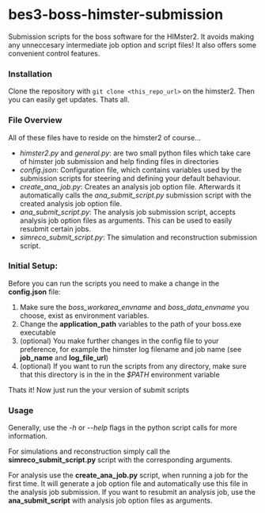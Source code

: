 # bes3-boss-himster-submission
Submission scripts for the boss software for the HIMster2.
It avoids making any unneccesary intermediate job option and script files! It also offers some convenient control features.

### Installation
Clone the repository with `git clone <this_repo_url>` on the himster2. Then you can easily get updates.
Thats all.

### File Overview
All of these files have to reside on the himster2 of course...
- *himster2.py* and *general.py*: are two small python files which take care of himster job submission and help finding files in directories
- *config.json*: Configuration file, which contains variables used by the submission scripts for steering and defining your default behaviour.
- *create_ana_job.py*: Creates an analysis job option file. Afterwards it automatically calls the *ana_submit_script.py* submission script with the created analysis job option file.
- *ana_submit_script.py*: The analysis job submission script, accepts analysis job option files as arguments. This can be used to easily resubmit certain jobs.
- *simreco_submit_script.py*: The simulation and reconstruction submission script.

### Initial Setup:
Before you can run the scripts you need to make a change in the **config.json** file:
1. Make sure the *boss_workarea_envname* and *boss_data_envname* you choose, exist as
environment variables.
2. Change the **application_path** variables to the path of your boss.exe executable
3. (optional) You make further changes in the config file to your preference, for example the himster log filename and job name (see **job_name** and **log_file_url**)
4. (optional) If you want to run the scripts from any directory, make sure that this 
directory is in the in the *$PATH* environment variable

Thats it! Now just run the your version of submit scripts

### Usage
Generally, use the *-h* or *--help* flags in the python script calls for more information.

For simulations and reconstruction simply call the **simreco_submit_script.py** script with the corresponding arguments.

For analysis use the **create_ana_job.py** script, when running a job for the first time. It will generate a job option file and automatically use this file in the analysis job submission.
If you want to resubmit an analysis job, use the **ana_submit_script** with analysis job option files as arguments.
